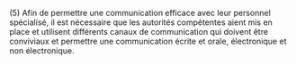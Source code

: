 (5) Afin de permettre une communication efficace avec leur personnel spécialisé, il est nécessaire que les autorités compétentes aient mis en place et utilisent différents canaux de communication qui doivent être conviviaux et permettre une communication écrite et orale, électronique et non électronique.